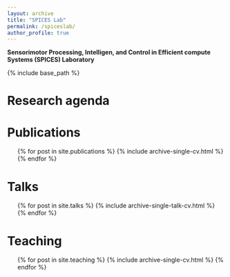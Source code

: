 ```yaml
---
layout: archive
title: "SPICES Lab"
permalink: /spiceslab/
author_profile: true
---
```


**Sensorimotor Processing, Intelligen, and Control in Efficient compute Systems (SPICES) Laboratory**

{% include base_path %}

Research agenda
======



Publications
======
  <ul>{% for post in site.publications %}
    {% include archive-single-cv.html %}
  {% endfor %}</ul>
  
Talks
======
  <ul>{% for post in site.talks %}
    {% include archive-single-talk-cv.html %}
  {% endfor %}</ul>
  
Teaching
======
  <ul>{% for post in site.teaching %}
    {% include archive-single-cv.html %}
  {% endfor %}</ul>
